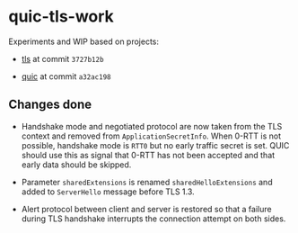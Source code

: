 # quic-tls-work

Experiments and WIP based on projects:

- [tls](https://github.com/vincenthz/hs-tls) at commit `3727b12b`

- [quic](https://github.com/kazu-yamamoto/quic) at commit `a32ac198`

## Changes done

- Handshake mode and negotiated protocol are now taken from the TLS context and
  removed from `ApplicationSecretInfo`.  When 0-RTT is not possible, handshake
  mode is `RTT0` but no early traffic secret is set.  QUIC should use this as
  signal that 0-RTT has not been accepted and that early data should be skipped.

- Parameter `sharedExtensions` is renamed `sharedHelloExtensions` and added to
  `ServerHello` message before TLS 1.3.

- Alert protocol between client and server is restored so that a failure during
  TLS handshake interrupts the connection attempt on both sides.
